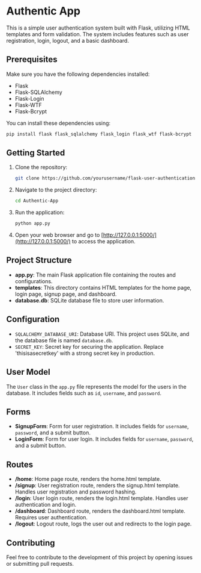 ﻿# Authentic App

This is a simple user authentication system built with Flask, utilizing HTML templates and form validation. The system includes features such as user registration, login, logout, and a basic dashboard.

## Prerequisites

Make sure you have the following dependencies installed:

- Flask
- Flask-SQLAlchemy
- Flask-Login
- Flask-WTF
- Flask-Bcrypt

You can install these dependencies using:

```bash
pip install flask flask_sqlalchemy flask_login flask_wtf flask-bcrypt
```

## Getting Started

1. Clone the repository:

    ```bash
    git clone https://github.com/yourusername/flask-user-authentication.git
    ```

2. Navigate to the project directory:

    ```bash
    cd Authentic-App
    ```

3. Run the application:

    ```bash
    python app.py
    ```

4. Open your web browser and go to [http://127.0.0.1:5000/](http://127.0.0.1:5000/) to access the application.

## Project Structure

- **app.py**: The main Flask application file containing the routes and configurations.
- **templates**: This directory contains HTML templates for the home page, login page, signup page, and dashboard.
- **database.db**: SQLite database file to store user information.

## Configuration

- `SQLALCHEMY_DATABASE_URI`: Database URI. This project uses SQLite, and the database file is named `database.db`.
- `SECRET_KEY`: Secret key for securing the application. Replace 'thisisasecretkey' with a strong secret key in production.

## User Model

The `User` class in the `app.py` file represents the model for the users in the database. It includes fields such as `id`, `username`, and `password`.

## Forms

- **SignupForm**: Form for user registration. It includes fields for `username`, `password`, and a submit button.
- **LoginForm**: Form for user login. It includes fields for `username`, `password`, and a submit button.

## Routes

- **/home**: Home page route, renders the home.html template.
- **/signup**: User registration route, renders the signup.html template. Handles user registration and password hashing.
- **/login**: User login route, renders the login.html template. Handles user authentication and login.
- **/dashboard**: Dashboard route, renders the dashboard.html template. Requires user authentication.
- **/logout**: Logout route, logs the user out and redirects to the login page.

## Contributing

Feel free to contribute to the development of this project by opening issues or submitting pull requests.
